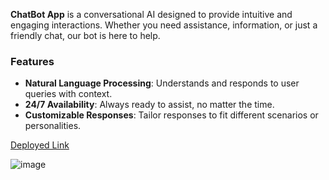 **ChatBot App** is a conversational AI designed to provide intuitive and engaging interactions.
Whether you need assistance, information, or just a friendly chat, our bot is here to help.

### Features
- **Natural Language Processing**: Understands and responds to user queries with context.
- **24/7 Availability**: Always ready to assist, no matter the time.
- **Customizable Responses**: Tailor responses to fit different scenarios or personalities.

[Deployed Link](https://chatbot-api-omega.vercel.app/)

![image](https://github.com/user-attachments/assets/cf60ab99-80d5-4af0-a9e8-a99ab74a307d)
